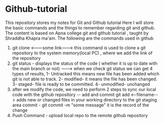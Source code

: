 # Github-tutorial

This repository stores my notes for Git and Github tutorial
Here I will store the basic commands and the things to remember regarding git and github.
The content is based on Apna college git and github tutorial , taught by Shraddha Khapra ma'am.
The following are the commands used in github 
1) git clone <---some link---> this command is used to clone a git repository to the system memory(local PC) , where we add the link of the repository
2) git status - displays the status of the code ( whether it is up to date with the main branch or not) ---> when we check git status we can get 4 types of results, 1- Untracked this means new file has been added which git is not able to track.    2- modified- it means the file has been changed.     3- staged- file is ready to be committed.      4- unmodified- unchanged
3) after we modify the code, we need to perform 2 steps to sync our local code with the github repository -- add and commit           git add <--filename--> adds new or changed files in your working directory to the git staging area    commit - git commit -m "some message"     it is the record of the change
4) Push Command - upload local repo to the remote github repository 
